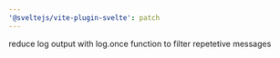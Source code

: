 ```yaml
---
'@sveltejs/vite-plugin-svelte': patch
---
```


reduce log output with log.once function to filter repetetive messages
